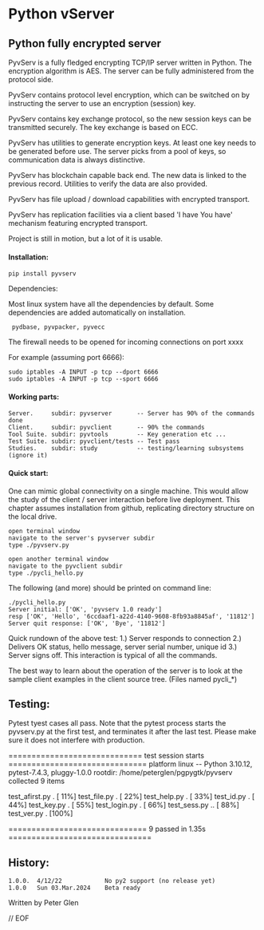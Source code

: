 #                                Python vServer
## 	Python fully encrypted server

 PyvServ is a fully fledged encrypting TCP/IP server written in Python. The
encryption algorithm is AES. The server can be fully administered from
the protocol side.

 PyvServ contains protocol level encryption, which can be switched on by
instructing the server to use an encryption (session) key.

 PyvServ contains key exchange protocol, so the new session keys
can be transmitted securely. The key exchange is based on ECC.

 PyvServ has utilities to generate encryption keys. At least one
key needs to be generated before use. The server picks from a pool of keys,
so communication data is always distinctive.

 PyvServ has blockchain capable back end. The new data is linked to the
previous record. Utilities to verify the data are also provided.

 PyvServ has file upload / download capabilities with encrypted transport.

 PyvServ has replication facilities via a client based  'I have You have'
 mechanism featuring encrypted transport.

 Project is still in motion, but a lot of it is usable.

#### Installation:

    pip install pyvserv

 Dependencies:

 Most linux system have all the dependencies by default. Some dependencies
 are added automatically on installation.

     pydbase, pyvpacker, pyvecc

 The firewall needs to be opened for incoming connections on port xxxx

For example (assuming port 6666):

    sudo iptables -A INPUT -p tcp --dport 6666
    sudo iptables -A INPUT -p tcp --sport 6666

#### Working parts:

    Server.     subdir: pyvserver       -- Server has 90% of the commands done
    Client.     subdir: pyvclient       -- 90% the commands
    Tool Suite. subdir: pyvtools        -- Key generation etc ...
    Test Suite. subdir: pyvclient/tests -- Test pass
    Studies.    subdir: study           -- testing/learning subsystems (ignore it)

#### Quick start:

 One can mimic global connectivity on a single machine. This would allow the study
of the client / server interaction before live deployment. This
chapter assumes installation from github, replicating directory
structure on the local drive.

    open terminal window
    navigate to the server's pyvserver subdir
    type ./pyvserv.py

    open another terminal window
    navigate to the pyvclient subdir
    type ./pycli_hello.py

The following (and more) should be printed on command line:

    ./pycli_hello.py
    Server initial: ['OK', 'pyvserv 1.0 ready']
    resp ['OK', 'Hello', '6ccdaaf1-a22d-4140-9608-8fb93a8845af', '11812']
    Server quit response: ['OK', 'Bye', '11812']

Quick rundown of the above test: 1.) Server responds to connection
2.) Delivers OK status, hello message, server serial number, unique id
3.) Server signs off. This interaction is typical of all the commands.

 The best way to learn about the operation of the server is to look at the
sample client examples in the client source tree. (Files named pycli_*)

## Testing:

 Pytest tyest cases all pass. Note that the pytest process starts the pyvserv.py
 at the first test, and terminates it after the last test. Please make sure it does not
 interfere with production.

============================= test session starts ==============================
platform linux -- Python 3.10.12, pytest-7.4.3, pluggy-1.0.0
rootdir: /home/peterglen/pgpygtk/pyvserv
collected 9 items

test_afirst.py .                                                         [ 11%]
test_file.py .                                                           [ 22%]
test_help.py .                                                           [ 33%]
test_id.py .                                                             [ 44%]
test_key.py .                                                            [ 55%]
test_login.py .                                                          [ 66%]
test_sess.py ..                                                          [ 88%]
test_ver.py .                                                            [100%]

============================== 9 passed in 1.35s ===============================


## History:

    1.0.0.  4/12/22		       No py2 support (no release yet)
    1.0.0   Sun 03.Mar.2024    Beta ready

Written by Peter Glen

// EOF


